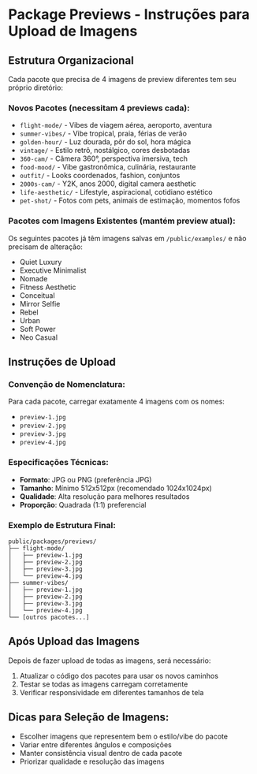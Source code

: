 # Package Previews - Instruções para Upload de Imagens

## Estrutura Organizacional

Cada pacote que precisa de 4 imagens de preview diferentes tem seu próprio diretório:

### Novos Pacotes (necessitam 4 previews cada):
- `flight-mode/` - Vibes de viagem aérea, aeroporto, aventura
- `summer-vibes/` - Vibe tropical, praia, férias de verão
- `golden-hour/` - Luz dourada, pôr do sol, hora mágica
- `vintage/` - Estilo retrô, nostálgico, cores desbotadas
- `360-cam/` - Câmera 360°, perspectiva imersiva, tech
- `food-mood/` - Vibe gastronômica, culinária, restaurante
- `outfit/` - Looks coordenados, fashion, conjuntos
- `2000s-cam/` - Y2K, anos 2000, digital camera aesthetic
- `life-aesthetic/` - Lifestyle, aspiracional, cotidiano estético
- `pet-shot/` - Fotos com pets, animais de estimação, momentos fofos

### Pacotes com Imagens Existentes (mantém preview atual):
Os seguintes pacotes já têm imagens salvas em `/public/examples/` e não precisam de alteração:
- Quiet Luxury
- Executive Minimalist
- Nomade
- Fitness Aesthetic
- Conceitual
- Mirror Selfie
- Rebel
- Urban
- Soft Power
- Neo Casual

## Instruções de Upload

### Convenção de Nomenclatura:
Para cada pacote, carregar exatamente 4 imagens com os nomes:
- `preview-1.jpg`
- `preview-2.jpg`
- `preview-3.jpg` 
- `preview-4.jpg`

### Especificações Técnicas:
- **Formato**: JPG ou PNG (preferência JPG)
- **Tamanho**: Mínimo 512x512px (recomendado 1024x1024px)
- **Qualidade**: Alta resolução para melhores resultados
- **Proporção**: Quadrada (1:1) preferencial

### Exemplo de Estrutura Final:
```
public/packages/previews/
├── flight-mode/
│   ├── preview-1.jpg
│   ├── preview-2.jpg
│   ├── preview-3.jpg
│   └── preview-4.jpg
├── summer-vibes/
│   ├── preview-1.jpg
│   ├── preview-2.jpg
│   ├── preview-3.jpg
│   └── preview-4.jpg
└── [outros pacotes...]
```

## Após Upload das Imagens

Depois de fazer upload de todas as imagens, será necessário:
1. Atualizar o código dos pacotes para usar os novos caminhos
2. Testar se todas as imagens carregam corretamente
3. Verificar responsividade em diferentes tamanhos de tela

## Dicas para Seleção de Imagens:
- Escolher imagens que representem bem o estilo/vibe do pacote
- Variar entre diferentes ângulos e composições
- Manter consistência visual dentro de cada pacote
- Priorizar qualidade e resolução das imagens